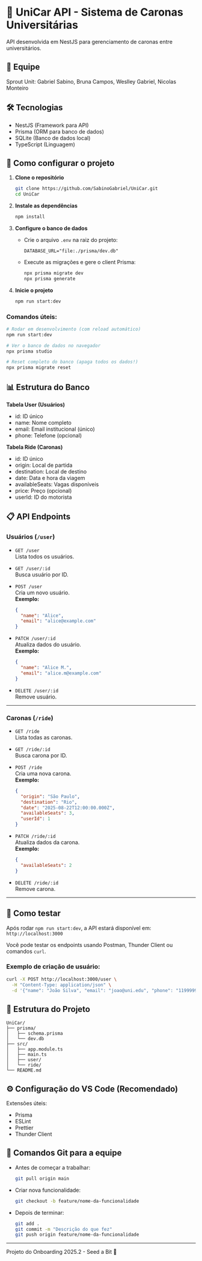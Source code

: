 # 🚗 UniCar API - Sistema de Caronas Universitárias

API desenvolvida em NestJS para gerenciamento de caronas entre universitários.

## 👥 Equipe
Sprout Unit: Gabriel Sabino, Bruna Campos, Weslley Gabriel, Nicolas Monteiro

## 🛠️ Tecnologias
- NestJS (Framework para API)
- Prisma (ORM para banco de dados)
- SQLite (Banco de dados local)
- TypeScript (Linguagem)

## 🚀 Como configurar o projeto

1. **Clone o repositório**
   ```bash
   git clone https://github.com/SabinoGabriel/UniCar.git
   cd UniCar
   ```

2. **Instale as dependências**
   ```bash
   npm install
   ```

3. **Configure o banco de dados**
   - Crie o arquivo `.env` na raiz do projeto:
     ```
     DATABASE_URL="file:./prisma/dev.db"
     ```
   - Execute as migrações e gere o client Prisma:
     ```bash
     npx prisma migrate dev
     npx prisma generate
     ```

4. **Inicie o projeto**
   ```bash
   npm run start:dev
   ```

### Comandos úteis:

```bash
# Rodar em desenvolvimento (com reload automático)
npm run start:dev

# Ver o banco de dados no navegador
npx prisma studio

# Reset completo do banco (apaga todos os dados!)
npx prisma migrate reset
```

## 📊 Estrutura do Banco

**Tabela User (Usuários)**
- id: ID único
- name: Nome completo
- email: Email institucional (único)
- phone: Telefone (opcional)

**Tabela Ride (Caronas)**
- id: ID único
- origin: Local de partida
- destination: Local de destino
- date: Data e hora da viagem
- availableSeats: Vagas disponíveis
- price: Preço (opcional)
- userId: ID do motorista

## 📋 API Endpoints

### Usuários (`/user`)

- `GET /user`  
  Lista todos os usuários.

- `GET /user/:id`  
  Busca usuário por ID.

- `POST /user`  
  Cria um novo usuário.  
  **Exemplo:**
  ```json
  {
    "name": "Alice",
    "email": "alice@example.com"
  }
  ```

- `PATCH /user/:id`  
  Atualiza dados do usuário.  
  **Exemplo:**
  ```json
  {
    "name": "Alice M.",
    "email": "alice.m@example.com"
  }
  ```

- `DELETE /user/:id`  
  Remove usuário.

---

### Caronas (`/ride`)

- `GET /ride`  
  Lista todas as caronas.

- `GET /ride/:id`  
  Busca carona por ID.

- `POST /ride`  
  Cria uma nova carona.  
  **Exemplo:**
  ```json
  {
    "origin": "São Paulo",
    "destination": "Rio",
    "date": "2025-08-22T12:00:00.000Z",
    "availableSeats": 3,
    "userId": 1
  }
  ```

- `PATCH /ride/:id`  
  Atualiza dados da carona.  
  **Exemplo:**
  ```json
  {
    "availableSeats": 2
  }
  ```

- `DELETE /ride/:id`  
  Remove carona.

---

## 🧪 Como testar

Após rodar `npm run start:dev`, a API estará disponível em:  
`http://localhost:3000`

Você pode testar os endpoints usando Postman, Thunder Client ou comandos `curl`.

### Exemplo de criação de usuário:
```bash
curl -X POST http://localhost:3000/user \
  -H "Content-Type: application/json" \
  -d '{"name": "João Silva", "email": "joao@uni.edu", "phone": "11999999999"}'
```

## 📁 Estrutura do Projeto

```
UniCar/
├── prisma/
│   ├── schema.prisma
│   └── dev.db
├── src/
│   ├── app.module.ts
│   ├── main.ts
│   ├── user/
│   └── ride/
└── README.md
```

## ⚙️ Configuração do VS Code (Recomendado)

Extensões úteis:
- Prisma
- ESLint
- Prettier
- Thunder Client

## 🔧 Comandos Git para a equipe

- Antes de começar a trabalhar:
  ```bash
  git pull origin main
  ```
- Criar nova funcionalidade:
  ```bash
  git checkout -b feature/nome-da-funcionalidade
  ```
- Depois de terminar:
  ```bash
  git add .
  git commit -m "Descrição do que fez"
  git push origin feature/nome-da-funcionalidade
  ```

---

Projeto do Onboarding 2025.2 - Seed a Bit 🌱
